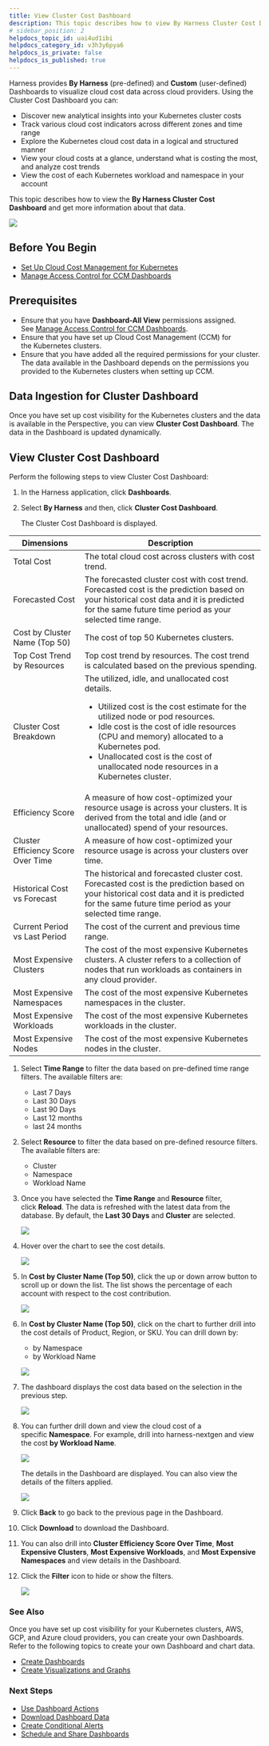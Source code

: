 ```yaml
---
title: View Cluster Cost Dashboard
description: This topic describes how to view By Harness Cluster Cost Dashboard and get more information about that data.
# sidebar_position: 2
helpdocs_topic_id: uai4ud1ibi
helpdocs_category_id: v3h3y6pya6
helpdocs_is_private: false
helpdocs_is_published: true
---
```



Harness provides **By Harness** (pre-defined) and **Custom** (user-defined) Dashboards to visualize cloud cost data across cloud providers. Using the Cluster Cost Dashboard you can:

* Discover new analytical insights into your Kubernetes cluster costs
* Track various cloud cost indicators across different zones and time range
* Explore the Kubernetes cloud cost data in a logical and structured manner
* View your cloud costs at a glance, understand what is costing the most, and analyze cost trends
* View the cost of each Kubernetes workload and namespace in your account

This topic describes how to view the **By Harness Cluster Cost Dashboard** and get more information about that data.

![](./static/cluster-cost-dashboard-63.png)

## Before You Begin

* [Set Up Cloud Cost Management for Kubernetes](../../2-getting-started-ccm/4-set-up-cloud-cost-management/set-up-cost-visibility-for-kubernetes.md)
* [Manage Access Control for CCM Dashboards](../../2-getting-started-ccm/5-access-control/manage-access-control-for-ccm-dashboards.md)

## Prerequisites

* Ensure that you have **Dashboard-All View** permissions assigned. See [Manage Access Control for CCM Dashboards](../../2-getting-started-ccm/5-access-control/manage-access-control-for-ccm-dashboards.md).
* Ensure that you have set up Cloud Cost Management (CCM) for the Kubernetes clusters.
* Ensure that you have added all the required permissions for your cluster. The data available in the Dashboard depends on the permissions you provided to the Kubernetes clusters when setting up CCM.

## Data Ingestion for Cluster Dashboard

Once you have set up cost visibility for the Kubernetes clusters and the data is available in the Perspective, you can view **Cluster Cost Dashboard**. The data in the Dashboard is updated dynamically.

## View Cluster Cost Dashboard

Perform the following steps to view Cluster Cost Dashboard:

1. In the Harness application, click **Dashboards**.
2. Select **By Harness** and then, click **Cluster Cost Dashboard**.
   
   The Cluster Cost Dashboard is displayed.

| **Dimensions** | **Description** |
| --- | --- |
| Total Cost | The total cloud cost across clusters with cost trend. |
| Forecasted Cost | The forecasted cluster cost with cost trend. Forecasted cost is the prediction based on your historical cost data and it is predicted for the same future time period as your selected time range. |
| Cost by Cluster Name (Top 50) | The cost of top 50 Kubernetes clusters. |
| Top Cost Trend by Resources | Top cost trend by resources. The cost trend is calculated based on the previous spending. |
| Cluster Cost Breakdown | The utilized, idle, and unallocated cost details. <ul><li>Utilized cost is the cost estimate for the utilized node or pod resources.</li><li> Idle cost is the cost of idle resources (CPU and memory) allocated to a Kubernetes pod.</li><li> Unallocated cost is the cost of unallocated node resources in a Kubernetes cluster.</li></ul> |
| Efficiency Score | A measure of how cost-optimized your resource usage is across your clusters. It is derived from the total and idle (and or unallocated) spend of your resources. |
| Cluster Efficiency Score Over Time | A measure of how cost-optimized your resource usage is across your clusters over time. |
| Historical Cost vs Forecast | The historical and forecasted cluster cost. Forecasted cost is the prediction based on your historical cost data and it is predicted for the same future time period as your selected time range. |
| Current Period vs Last Period | The cost of the current and previous time range. |
| Most Expensive Clusters | The cost of the most expensive Kubernetes clusters. A cluster refers to a collection of nodes that run workloads as containers in any cloud provider. |
| Most Expensive Namespaces | The cost of the most expensive Kubernetes namespaces in the cluster.  |
| Most Expensive Workloads | The cost of the most expensive Kubernetes workloads in the cluster. |
| Most Expensive Nodes | The cost of the most expensive Kubernetes nodes in the cluster. |
1. Select **Time Range** to filter the data based on pre-defined time range filters. The available filters are:
	* Last 7 Days
	* Last 30 Days
	* Last 90 Days
	* Last 12 months
	* last 24 months
4. Select **Resource** to filter the data based on pre-defined resource filters. The available filters are:
	* Cluster
	* Namespace
	* Workload Name
5. Once you have selected the **Time Range** and **Resource** filter, click **Reload**. The data is refreshed with the latest data from the database. By default, the **Last 30 Days** and **Cluster** are selected.
   
     ![](./static/cluster-cost-dashboard-65.png)
6. Hover over the chart to see the cost details.
   
     ![](./static/cluster-cost-dashboard-66.png)
7. In **Cost by Cluster Name (Top 50)**, click the up or down arrow button to scroll up or down the list. The list shows the percentage of each account with respect to the cost contribution.
   
     ![](./static/cluster-cost-dashboard-67.png)
8. In **Cost by Cluster Name (Top 50)**, click on the chart to further drill into the cost details of Product, Region, or SKU. You can drill down by:
	* by Namespace
	* by Workload Name
 
   ![](./static/cluster-cost-dashboard-68.png)
9. The dashboard displays the cost data based on the selection in the previous step.
    
	  ![](./static/cluster-cost-dashboard-69.png)
10. You can further drill down and view the cloud cost of a specific **Namespace**. For example, drill into harness-nextgen and view the cost **by Workload Name**.
    
	  ![](./static/cluster-cost-dashboard-70.png)

	The details in the Dashboard are displayed. You can also view the details of the filters applied.
	  
	
	  ![](./static/cluster-cost-dashboard-71.png)
11. Click **Back** to go back to the previous page in the Dashboard.
12. Click **Download** to download the Dashboard. 
13. You can also drill into **Cluster Efficiency Score Over Time**, **Most Expensive Clusters**, **Most Expensive Workloads**, and **Most Expensive Namespaces** and view details in the Dashboard.
14. Click the **Filter** icon to hide or show the filters.
    
	  ![](./static/cluster-cost-dashboard-72.png)

### See Also

Once you have set up cost visibility for your Kubernetes clusters, AWS, GCP, and Azure cloud providers, you can create your own Dashboards. Refer to the following topics to create your own Dashboard and chart data.

* [Create Dashboards](https://developer.harness.io/docs/platform/Dashboards/create-dashboards)
* [Create Visualizations and Graphs](https://developer.harness.io/docs/platform/Dashboards/create-visualizations-and-graphs)

### Next Steps

* [Use Dashboard Actions](https://developer.harness.io/docs/platform/Dashboards/use-dashboard-actions)
* [Download Dashboard Data](https://developer.harness.io/docs/platform/Dashboards/download-dashboard-data)
* [Create Conditional Alerts](https://developer.harness.io/docs/platform/Dashboards/create-conditional-alerts)
* [Schedule and Share Dashboards](https://developer.harness.io/docs/platform/Dashboards/share-dashboards)



